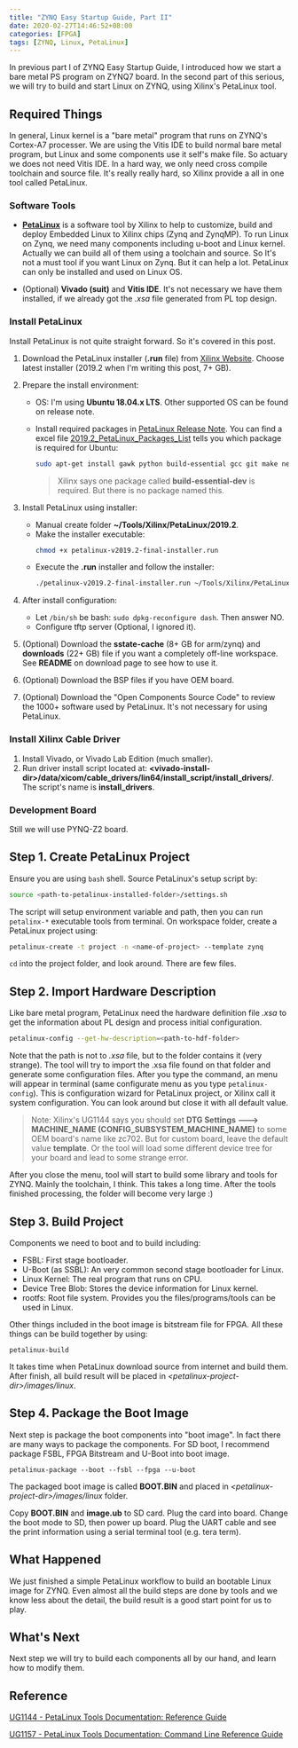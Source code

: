 ```yaml
---
title: "ZYNQ Easy Startup Guide, Part II"
date: 2020-02-27T14:46:52+08:00
categories: [FPGA]
tags: [ZYNQ, Linux, PetaLinux]
---
```


In previous part I of ZYNQ Easy Startup Guide, I introduced how we start a bare metal PS program on ZYNQ7 board. In the second part of this serious, we will try to build and start Linux on ZYNQ, using Xilinx's PetaLinux tool.

<!--more-->

## Required Things

In general, Linux kernel is a "bare metal" program that runs on ZYNQ's Cortex-A7 processer. We are using the Vitis IDE to build normal bare metal program, but Linux and some components use it self's make file. So actuary we does not need Vitis IDE. In a hard way, we only need cross compile toolchain and source file. It's really really hard, so Xilinx provide a all in one tool called PetaLinux.

### Software Tools

* [**PetaLinux**](https://www.xilinx.com/products/design-tools/embedded-software/petalinux-sdk.html) is a software tool by Xilinx to help to customize, build and deploy Embedded Linux to Xilinx chips (Zynq and ZynqMP). To run Linux on Zynq, we need many components including u-boot and Linux kernel. Actually we can build all of them using a toolchain and source. So It's not a must tool if you want Linux on Zynq. But it can help a lot. PetaLinux can only be installed and used on Linux OS.

* (Optional) **Vivado (suit)** and **Vitis IDE**. It's not necessary we have them installed, if we already got the *.xsa* file generated from PL top design.

### Install PetaLinux

Install PetaLinux is not quite straight forward. So it's covered in this post.

1. Download the PetaLinux installer (**.run** file) from [Xilinx Website](https://www.xilinx.com/support/download/index.html/content/xilinx/en/downloadNav/embedded-design-tools.html). Choose latest installer (2019.2 when I'm writing this post, 7+ GB).

2. Prepare the install environment:

   * OS: I'm using **Ubuntu 18.04.x LTS**. Other supported OS can be found on release note.

   * Install required packages in [PetaLinux Release Note](https://www.xilinx.com/support/answers/72950.html). You can find a excel file [2019.2_PetaLinux_Packages_List](https://www.xilinx.com/Attachment/2019.2_PetaLinux_Package_List.xlsx) tells you which package is required for Ubuntu:

     ```bash
     sudo apt-get install gawk python build-essential gcc git make net-tools libncurses5-dev tftpd zlib1g-dev libssl-dev flex bison libselinux1 gnupg wget diffstat chrpath socat xterm autoconf libtool tar unzip texinfo zlib1g-dev gcc-multilib zlib1g:i386 screen pax gzip
     ```
     
     > Xilinx says one package called **build-essential-dev** is required. But there is no package named this.
   
3. Install PetaLinux using installer:
   * Manual create folder **~/Tools/Xilinx/PetaLinux/2019.2**.
   * Make the installer executable:
     ```bash
     chmod +x petalinux-v2019.2-final-installer.run
     ```
   * Execute the **.run** installer and follow the installer:
     ```bash
     ./petalinux-v2019.2-final-installer.run ~/Tools/Xilinx/PetaLinux/2019.2
     ```
   
4. After install configuration:

    * Let `/bin/sh` be bash: `sudo dpkg-reconfigure dash`. Then answer NO.
    * Configure tftp server (Optional, I ignored it).
    
5. (Optional) Download the **sstate-cache** (8+ GB for arm/zynq) and **downloads** (22+ GB) file if you want a completely off-line workspace. See **README** on download page to see how to use it.

6. (Optional) Download the BSP files if you have OEM board.

7. (Optional) Download the "Open Components Source Code" to review the 1000+ software used by PetaLinux. It's not necessary for using PetaLinux.

### Install Xilinx Cable Driver

1. Install Vivado, or Vivado Lab Edition (much smaller).
2. Run driver install script located at: **\<vivado-install-dir\>/data/xicom/cable_drivers/lin64/install_script/install_drivers/**. The script's name is **install_drivers**.

### Development Board

Still we will use PYNQ-Z2 board.

## Step 1. Create PetaLinux Project

Ensure you are using `bash` shell. Source PetaLinux's setup script by:

```bash
source <path-to-petalinux-installed-folder>/settings.sh
```

The script will setup environment variable and path, then you can run `petalinx-*` executable tools from terminal. On workspace folder, create a PetaLinux project using:

```bash
petalinux-create -t project -n <name-of-project> --template zynq
```

`cd` into the project folder, and look around. There are few files.

## Step 2. Import Hardware Description

Like bare metal program, PetaLinux need the hardware definition file *.xsa* to get the information about PL design and process initial configuration.

```bash
petalinux-config --get-hw-description=<path-to-hdf-folder>
```

Note that the path is not to *.xsa* file, but to the folder contains it (very strange). The tool will try to import the .xsa file found on that folder and generate some configuration files. After you type the command, an menu will appear in terminal (same configurate menu as you type `petalinux-config`). This is configuration wizard for PetaLinux project, or Xilinx call it system configuration. You can look around but close it with all default value.

> Note: Xilinx's UG1144 says you should set **DTG Settings ---> MACHINE_NAME (CONFIG_SUBSYSTEM_MACHINE_NAME)** to some OEM board's name like zc702. But for custom board, leave the default value **template**. Or the tool will load some different device tree for your board and lead to some strange error.

After you close the menu, tool will start to build some library and tools for ZYNQ. Mainly the toolchain, I think. This takes a long time. After the tools finished processing, the folder will become very large :)

## Step 3. Build Project

Components we need to boot and to build including:

* FSBL: First stage bootloader.
* U-Boot (as SSBL): An very common second stage bootloader for Linux.
* Linux Kernel: The real program that runs on CPU.
* Device Tree Blob: Stores the device information for Linux kernel.
* rootfs: Root file system. Provides you the files/programs/tools can be used in Linux.

Other things included in the boot image is bitstream file for FPGA. All these things can be build together by using:

```
petalinux-build
```

It takes time when PetaLinux download source from internet and build them. After finish, all build result will be placed in *\<petalinux-project-dir\>/images/linux*.

## Step 4. Package the Boot Image

Next step is package the boot components into "boot image". In fact there are many ways to package the components. For SD boot, I recommend package FSBL, FPGA Bitstream and U-Boot into boot image.

```
petalinux-package --boot --fsbl --fpga --u-boot
```

The packaged boot image is called **BOOT.BIN** and placed in *\<petalinux-project-dir\>/images/linux* folder.

Copy **BOOT.BIN** and **image.ub** to SD card. Plug the card into board. Change the boot mode to SD, then power up board. Plug the UART cable and see the print information using a serial terminal tool (e.g. tera term).

## What Happened

We just finished a simple PetaLinux workflow to build an bootable Linux image for ZYNQ. Even almost all the build steps are done by tools and we know less about the detail, the build result is a good start point for us to play.

## What's Next

Next step we will try to build each components all by our hand, and learn how to modify them.

## Reference

[UG1144 - PetaLinux Tools Documentation: Reference Guide](https://www.xilinx.com/support/documentation/sw_manuals/xilinx2019_2/ug1144-petalinux-tools-reference-guide.pdf)

[UG1157 - PetaLinux Tools Documentation: Command Line Reference Guide](https://www.xilinx.com/support/documentation/sw_manuals/xilinx2019_2/ug1157-petalinux-tools-command-line-guide.pdf)